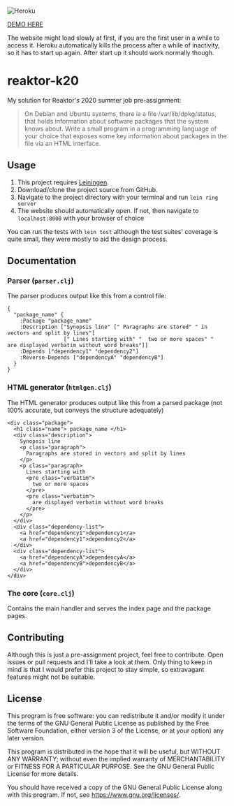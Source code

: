 ![Heroku](https://heroku-badge.herokuapp.com/?app=reaktor-k20)

[DEMO HERE](https://reaktor-k20.herokuapp.com/)

The website might load slowly at first, if you are the first user in a while to access it.
Heroku automatically kills the process after a while of inactivity, so it has to start up again. After start up it should work normally though.

# reaktor-k20

My solution for Reaktor's 2020 summer job pre-assignment:

>On Debian and Ubuntu systems, there is a file /var/lib/dpkg/status, that holds information about software packages that the system knows about. Write a small program in a programming language of your choice that exposes some key information about packages in the file via an HTML interface.

## Usage

1. This project requires [Leiningen](https://leiningen.org/).
2. Download/clone the project source from GitHub.
3. Navigate to the project directory with your terminal and run `lein ring server`
4. The website should automatically open. If not, then navigate to `localhost:8000` with your browser of choice

You can run the tests with `lein test` although the test suites' coverage is quite small, they were mostly to aid the design process.

## Documentation

### Parser (`parser.clj`)

The parser produces output like this from a control file:
```
{
  "package_name" {
    :Package "package_name"
    :Description ["Synopsis line" [" Paragraphs are stored" " in vectors and split by lines"] 
                  [" Lines starting with" "  two or more spaces" "  are displayed verbatim without word breaks"]]
    :Depends ["dependency1" "dependency2"]
    :Reverse-Depends ["dependencyA" "dependencyB"]
  }
}
```

### HTML generator (`htmlgen.clj`)

The HTML generator produces output like this from a parsed package (not 100% accurate, but conveys the structure adequately)
```
<div class="package">
  <h1 class="name"> package_name </h1>
  <div class="description">
    Synopsis line
    <p class="paragraph">
      Paragraphs are stored in vectors and split by lines
    </p>
    <p class="paragraph>
      Lines starting with
      <pre class="verbatim">
        two or more spaces
      </pre>
      <pre class="verbatim">
        are displayed verbatim without word breaks
      </pre>
    </p>
  </div>
  <div class="dependency-list">
    <a href="dependency1">dependency1</a>
    <a href="dependency1">dependency2</a>
  </div>
  <div class="dependency-list">
    <a href="dependencyA">dependencyA</a>
    <a href="dependencyB">dependencyB</a>
  </div>
</div>
```

### The core (`core.clj`)

Contains the main handler and serves the index page and the package pages.

## Contributing

Although this is just a pre-assignment project, feel free to contribute. Open issues or pull requests and I'll take a look at them. Only thing to keep in mind is that I would prefer this project to stay simple, so extravagant features might not be suitable.

## License

This program is free software: you can redistribute it and/or modify
it under the terms of the GNU General Public License as published by
the Free Software Foundation, either version 3 of the License, or
at your option) any later version.

This program is distributed in the hope that it will be useful,
but WITHOUT ANY WARRANTY; without even the implied warranty of
MERCHANTABILITY or FITNESS FOR A PARTICULAR PURPOSE.  See the
GNU General Public License for more details.

You should have received a copy of the GNU General Public License
along with this program.  If not, see <https://www.gnu.org/licenses/>.

